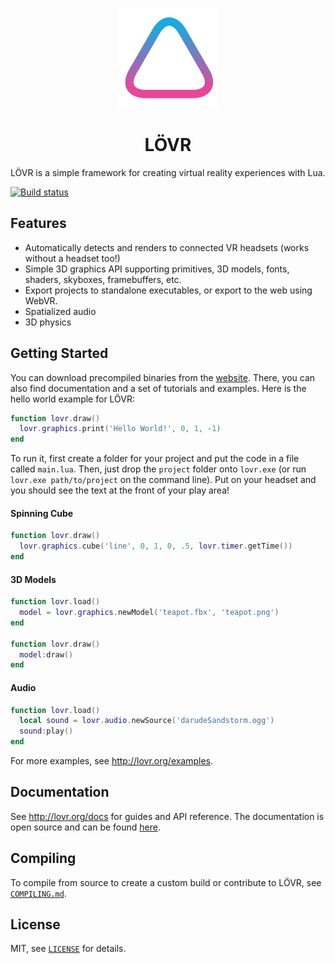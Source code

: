 <p align="center"><a href="http://lovr.org"><img src="src/data/logo.png" width="160"></a></p>

<h1 align="center">LÖVR</h1>

LÖVR is a simple framework for creating virtual reality experiences with Lua.

[![Build status](https://ci.appveyor.com/api/projects/status/alx3kdi35bmxka8c/branch/master?svg=true)](https://ci.appveyor.com/project/bjornbytes/lovr/branch/master)

Features
---

- Automatically detects and renders to connected VR headsets (works without a headset too!)
- Simple 3D graphics API supporting primitives, 3D models, fonts, shaders, skyboxes, framebuffers, etc.
- Export projects to standalone executables, or export to the web using WebVR.
- Spatialized audio
- 3D physics

Getting Started
---

You can download precompiled binaries from the [website](http://lovr.org).  There, you
can also find documentation and a set of tutorials and examples.  Here is the hello world example
for LÖVR:

```lua
function lovr.draw()
  lovr.graphics.print('Hello World!', 0, 1, -1)
end
```

To run it, first create a folder for your project and put the code in a file called `main.lua`.
Then, just drop the `project` folder onto `lovr.exe` (or run `lovr.exe path/to/project` on the
command line).  Put on your headset and you should see the text at the front of your play area!

#### Spinning Cube

```lua
function lovr.draw()
  lovr.graphics.cube('line', 0, 1, 0, .5, lovr.timer.getTime())
end
```

#### 3D Models

```lua
function lovr.load()
  model = lovr.graphics.newModel('teapot.fbx', 'teapot.png')
end

function lovr.draw()
  model:draw()
end
```

#### Audio

```lua
function lovr.load()
  local sound = lovr.audio.newSource('darudeSandstorm.ogg')
  sound:play()
end
```

For more examples, see <http://lovr.org/examples>.

Documentation
---

See <http://lovr.org/docs> for guides and API reference.  The documentation is open source
and can be found [here](https://github.com/bjornbytes/lovr-docs).

Compiling
---

To compile from source to create a custom build or contribute to LÖVR, see
[`COMPILING.md`](COMPILING.md).

License
---

MIT, see [`LICENSE`](LICENSE) for details.
